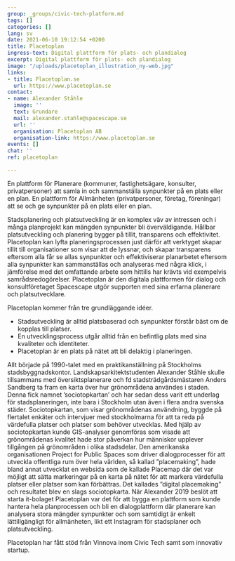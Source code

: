```yaml
---
group: _groups/civic-tech-platform.md
tags: []
categories: []
lang: sv
date: 2021-06-10 19:12:54 +0200
title: Placetoplan
ingress-text: Digital plattform för plats- och plandialog
excerpt: Digital plattform för plats- och plandialog
image: "/uploads/placetoplan_illustration_ny-web.jpg"
links:
- title: Placetoplan.se
  url: https://www.placetoplan.se
contact:
- name: Alexander Ståhle
  image: ''
  text: Grundare
  mail: alexander.stahle@spacescape.se
  url: ''
  organisation: Placetoplan AB
  organisation-link: https://www.placetoplan.se
events: []
chat: ''
ref: placetoplan

---
```

En plattform för Planerare (kommuner, fastighetsägare, konsulter, privatpersoner) att samla in och sammanställa synpunkter på en plats eller en plan. En plattform för Allmänheten (privatpersoner, företag, föreningar) att se och ge synpunkter på en plats eller en plan.

Stadsplanering och platsutveckling är en komplex väv av intressen och i många planprojekt kan mängden synpunkter bli överväldigande. Hållbar platsutveckling och planering bygger på tillit, transparens och effektivitet. Placetoplan kan lyfta planeringsprocessen just därför att verktyget skapar tillit till organisationer som visar att de lyssnar, och skapar transparens eftersom alla får se allas synpunkter och effektiviserar planarbetet eftersom alla synpunkter kan sammanställas och analyseras med några klick, i jämförelse med det omfattande arbete som hittills har krävts vid exempelvis samrådsredogörelser. Placetoplan är den digitala plattformen för dialog och konsultföretaget Spacescape utgör supporten med sina erfarna planerare och platsutvecklare.

Placetoplan kommer från tre grundläggande idéer.

* Stadsutveckling är alltid platsbaserad och synpunkter förstår bäst om de kopplas till platser.
* En utvecklingsprocess utgår alltid från en befintlig plats med sina kvaliteter och identiteter.
* Placetoplan är en plats på nätet att bli delaktig i planeringen.

Allt började på 1990-talet med en praktikanställning på Stockholms stadsbyggnadskontor. Landskapsarkitektstudenten Alexander Ståhle skulle tillsammans med översiktsplanerare och fd stadsträdgårdsmästaren Anders Sandberg ta fram en karta över hur grönområdena användes i staden. Denna fick namnet ’sociotopkartan’ och har sedan dess varit ett underlag för stadsplaneringen, inte bara i Stockholm utan även i flera andra svenska städer. Sociotopkartan, som visar grönområdenas användning, byggde på flertalet enkäter och intervjuer med stockholmarna för att ta reda på värdefulla platser och platser som behöver utvecklas. Med hjälp av sociotopkartan kunde GIS-analyser genomföras som visade att grönområdenas kvalitet hade stor påverkan hur människor upplever tillgången på grönområden i olika stadsdelar. Den amerikanska organisationen Project for Public Spaces som driver dialogprocesser för att utveckla offentliga rum över hela världen, så kallad ”placemaking”, hade bland annat utvecklat en websida som de kallade Placemap där det var möjligt att sätta markeringar på en karta på nätet för att markera värdefulla platser eller platser som kan förbättras. Det kallades ”digital placemaking” och resultatet blev en slags sociotopkarta. När Alexander 2019 beslöt att starta it-bolaget Placetoplan var det för att bygga en plattform som kunde hantera hela planprocessen och bli en dialogplattform där planerare kan analysera stora mängder synpunkter och som samtidigt är enkelt lättillgängligt för allmänheten, likt ett Instagram för stadsplaner och platsutveckling.

Placetoplan har fått stöd från Vinnova inom Civic Tech samt som innovativ startup.